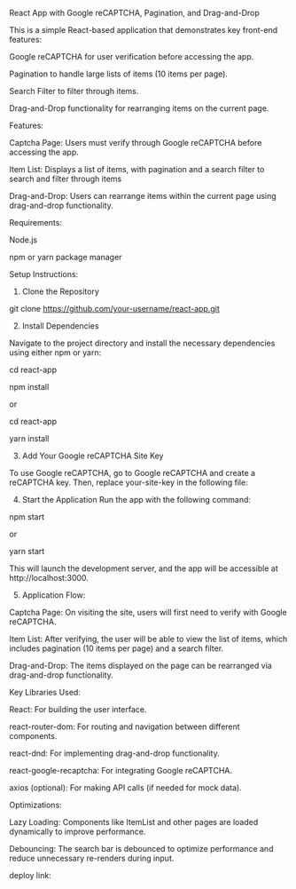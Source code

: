React App with Google reCAPTCHA, Pagination, and Drag-and-Drop

This is a simple React-based application that demonstrates key front-end features:

Google reCAPTCHA for user verification before accessing the app.

Pagination to handle large lists of items (10 items per page).

Search Filter to filter through items.

Drag-and-Drop functionality for rearranging items on the current page.


Features:

Captcha Page: Users must verify through Google reCAPTCHA before accessing the app.

Item List: Displays a list of items, with pagination and a search filter to search and filter through items

Drag-and-Drop: Users can rearrange items within the current page using drag-and-drop functionality.


Requirements:

Node.js 

npm or yarn package manager

Setup Instructions:

1. Clone the Repository

git clone https://github.com/your-username/react-app.git

2. Install Dependencies

Navigate to the project directory and install the necessary dependencies using either npm or yarn:

cd react-app

npm install

or

cd react-app

yarn install

3. Add Your Google reCAPTCHA Site Key

To use Google reCAPTCHA, go to Google reCAPTCHA and create a reCAPTCHA key. Then, replace your-site-key in the following file:

<ReCAPTCHA sitekey="your-site-key" onChange={handleVerify} />

4. Start the Application
Run the app with the following command:

npm start

or

yarn start

This will launch the development server, and the app will be accessible at http://localhost:3000.


5. Application Flow:

Captcha Page: On visiting the site, users will first need to verify with Google reCAPTCHA.

Item List: After verifying, the user will be able to view the list of items, which includes pagination (10 items per page) and a search filter.

Drag-and-Drop: The items displayed on the page can be rearranged via drag-and-drop functionality.


Key Libraries Used:


React: For building the user interface.

react-router-dom: For routing and navigation between different components.

react-dnd: For implementing drag-and-drop functionality.

react-google-recaptcha: For integrating Google reCAPTCHA.

axios (optional): For making API calls (if needed for mock data).


Optimizations:

Lazy Loading: Components like ItemList and other pages are loaded dynamically to improve performance.

Debouncing: The search bar is debounced to optimize performance and reduce unnecessary re-renders during input.

deploy link:

